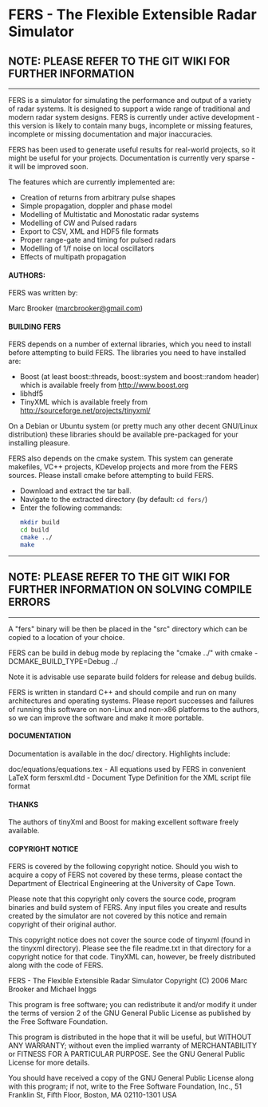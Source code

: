 # FERS - The Flexible Extensible Radar Simulator

## NOTE: PLEASE REFER TO THE GIT WIKI FOR FURTHER INFORMATION

---

FERS is a simulator for simulating the performance and output of a variety of radar systems. It is designed to support a wide range of traditional and modern radar system designs. FERS is currently under active development - this version is likely to contain many bugs, incomplete or missing features, incomplete or missing documentation and major inaccuracies.

FERS has been used to generate useful results for real-world projects, so it might be useful for your projects. Documentation is currently very sparse - it will be improved soon.

The features which are currently implemented are:

* Creation of returns from arbitrary pulse shapes
* Simple propagation, doppler and phase model
* Modelling of Multistatic and Monostatic radar systems
* Modelling of CW and Pulsed radars
* Export to CSV, XML and HDF5 file formats
* Proper range-gate and timing for pulsed radars
* Modelling of 1/f noise on local oscillators
* Effects of multipath propagation

#### AUTHORS:

FERS was written by:

Marc Brooker (marcbrooker@gmail.com)

#### BUILDING FERS

FERS depends on a number of external libraries, which you need to install before attempting to build FERS. The libraries you need to have installed are:

* Boost (at least boost::threads, boost::system and boost::random header) which is available freely from http://www.boost.org
* libhdf5
* TinyXML which is available freely from http://sourceforge.net/projects/tinyxml/

On a Debian or Ubuntu system (or pretty much any other decent GNU/Linux distribution) these libraries should be available pre-packaged for your installing pleasure.

FERS also depends on the cmake system. This system can generate makefiles, VC++ projects, KDevelop projects and more from the FERS sources. Please install cmake before attempting to build FERS.

* Download and extract the tar ball.
* Navigate to the extracted directory (by default: `cd fers/`)
* Enter the following commands:
    ```bash
    mkdir build
    cd build
    cmake ../
    make
    ```

-------------------------------------------------------------------------------------
## NOTE: PLEASE REFER TO THE GIT WIKI FOR FURTHER INFORMATION ON SOLVING COMPILE ERRORS
-------------------------------------------------------------------------------------

A "fers" binary will be then be placed in the "src" directory which can be copied to a location of your choice.

FERS can be build in debug mode by replacing the "cmake ../" with cmake -DCMAKE_BUILD_TYPE=Debug ../

Note it is advisable use separate build folders for release and debug builds.

FERS is written in standard C++ and should compile and run on many architectures and operating systems. Please report successes and failures of running this software on non-Linux and non-x86 platforms to the authors, so we can improve the software and make it more portable.

#### DOCUMENTATION

Documentation is available in the doc/ directory. Highlights include:

doc/equations/equations.tex - All equations used by FERS in convenient LaTeX form
fersxml.dtd - Document Type Definition for the XML script file format

#### THANKS

The authors of tinyXml and Boost for making excellent software freely available.

#### COPYRIGHT NOTICE

FERS is covered by the following copyright notice. Should you wish to acquire a copy of FERS not covered by these terms, please contact the Department of Electrical Engineering at the University of Cape Town.

Please note that this copyright only covers the source code, program binaries and build system of FERS. Any input files you create and results created by the simulator are not covered by this notice and remain copyright of their original author.

This copyright notice does not cover the source code of tinyxml (found in the tinyxml directory). Please see the file readme.txt in that directory for a copyright notice for that code. TinyXML can, however, be freely distributed along with the code of FERS.

FERS - The Flexible Extensible Radar Simulator
Copyright (C) 2006 Marc Brooker and Michael Inggs

This program is free software; you can redistribute it and/or modify
it under the terms of version 2 of the GNU General Public License as
published by the Free Software Foundation.

This program is distributed in the hope that it will be useful,
but WITHOUT ANY WARRANTY; without even the implied warranty of
MERCHANTABILITY or FITNESS FOR A PARTICULAR PURPOSE.  See the
GNU General Public License for more details.

You should have received a copy of the GNU General Public License
along with this program; if not, write to the Free Software
Foundation, Inc., 51 Franklin St, Fifth Floor, Boston, MA  02110-1301 USA
